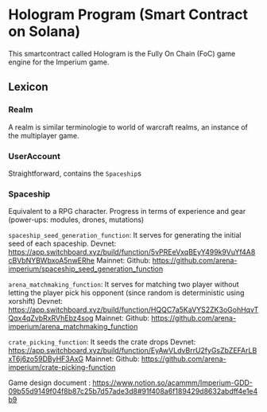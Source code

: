 # Hologram Program (Smart Contract on Solana)

This smartcontract called Hologram is the Fully On Chain (FoC) game engine for the Imperium game.

## Lexicon

### Realm

A realm is similar terminologie to world of warcraft realms, an instance of the multiplayer game.

### UserAccount

Straightforward, contains the `Spaceship`s

### Spaceship

Equivalent to a RPG character. Progress in terms of experience and gear (power-ups: modules, drones, mutations)

`spaceship_seed_generation_function`: It serves for generating the initial seed of each spaceship.
Devnet: <https://app.switchboard.xyz/build/function/5vPREeVxqBEyY499k9VuYf4A8cBVbNYBWbxoA5nwERhe>
Mainnet:
Github: <https://github.com/arena-imperium/spaceship_seed_generation_function>

`arena_matchmaking_function`: It serves for matching two player without letting the player pick his opponent (since random is deterministic using xorshift)
Devnet: <https://app.switchboard.xyz/build/function/HQQC7a5KaVYS2ZK3oGohHqvTQqx4qZvbRxRVhEbz4sog>
Mainnet:
Github: <https://github.com/arena-imperium/arena_matchmaking_function>

`crate_picking_function`: It seeds the crate drops
Devnet: <https://app.switchboard.xyz/build/function/EyAwVLdvBrrU2fyGsZbZEFArLBxT6j6zo59DByHF3AxG>
Mainnet:
Github: <https://github.com/arena-imperium/crate-picking-function>

Game design document : <https://www.notion.so/acammm/Imperium-GDD-09b55d9149f04f8b87c25b7d57ade3d8#91f408a6f189429d8632abdff4e1e4b9>

